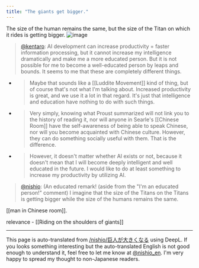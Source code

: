 ```yaml
---
title: "The giants get bigger."
---
```


The size of the human remains the same, but the size of the Titan on which it rides is getting bigger.
![image](https://gyazo.com/2b3f0b9921f161e4b859d9f77379ef33/thumb/1000)


> [@kentaro](https://twitter.com/kentaro/status/1632764683685101568?s=20): AI development can increase productivity = faster information processing, but it cannot increase my intelligence dramatically and make me a more educated person. But it is not possible for me to become a well-educated person by leaps and bounds. It seems to me that these are completely different things.
- > Maybe that sounds like a [[Luddite Movement]] kind of thing, but of course that's not what I'm talking about. Increased productivity is great, and we use it a lot in that regard. It's just that intelligence and education have nothing to do with such things.
- > Very simply, knowing what Proust summarized will not link you to the history of reading it, nor will anyone in Searle's [[Chinese Room]] have the self-awareness of being able to speak Chinese, nor will you become acquainted with Chinese culture. However, they can do something socially useful with them. That is the difference.
- > However, it doesn't matter whether AI exists or not, because it doesn't mean that I will become deeply intelligent and well educated in the future. I would like to do at least something to increase my productivity by utilizing AI.

> [@nishio](https://twitter.com/nishio/status/1632787891826102272?s=20): (An educated remark! (aside from the "I'm an educated person!" comment) I imagine that the size of the Titans on the Titans is getting bigger while the size of the humans remains the same.

[[man in Chinese room]].

relevance
    - [[Riding on the shoulders of giants]]

---
This page is auto-translated from [/nishio/巨人が大きくなる](https://scrapbox.io/nishio/巨人が大きくなる) using DeepL. If you looks something interesting but the auto-translated English is not good enough to understand it, feel free to let me know at [@nishio_en](https://twitter.com/nishio_en). I'm very happy to spread my thought to non-Japanese readers.